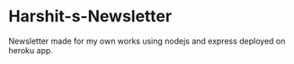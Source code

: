 # Harshit-s-Newsletter
Newsletter made for my own works using nodejs and express deployed on heroku app.
